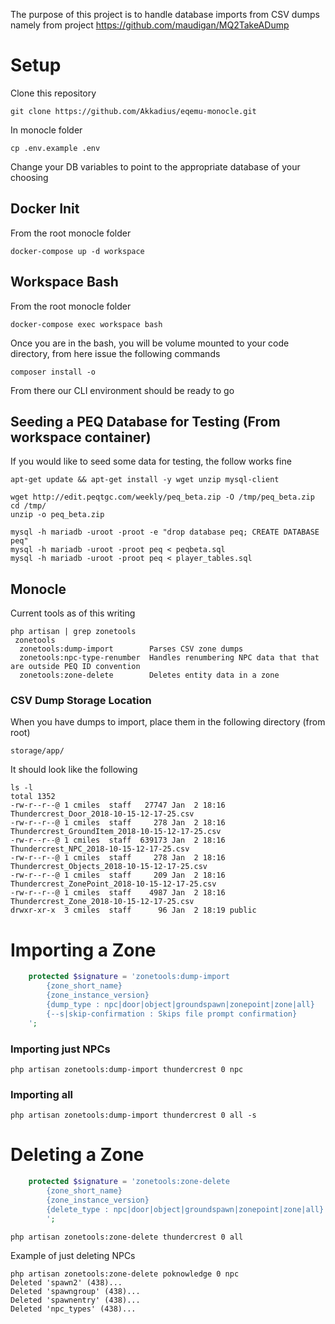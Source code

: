The purpose of this project is to handle database imports from CSV dumps namely from project https://github.com/maudigan/MQ2TakeADump

# Setup

Clone this repository

```
git clone https://github.com/Akkadius/eqemu-monocle.git
```

In monocle folder

`cp .env.example .env`

Change your DB variables to point to the appropriate database of your choosing

## Docker Init

From the root monocle folder

```
docker-compose up -d workspace
```

## Workspace Bash

From the root monocle folder

```
docker-compose exec workspace bash
```

Once you are in the bash, you will be volume mounted to your code directory, from here issue the following commands

```
composer install -o
```

From there our CLI environment should be ready to go

## Seeding a PEQ Database for Testing (From workspace container)

If you would like to seed some data for testing, the follow works fine

```
apt-get update && apt-get install -y wget unzip mysql-client

wget http://edit.peqtgc.com/weekly/peq_beta.zip -O /tmp/peq_beta.zip
cd /tmp/
unzip -o peq_beta.zip

mysql -h mariadb -uroot -proot -e "drop database peq; CREATE DATABASE peq"
mysql -h mariadb -uroot -proot peq < peqbeta.sql
mysql -h mariadb -uroot -proot peq < player_tables.sql
```

## Monocle

Current tools as of this writing

```
php artisan | grep zonetools
 zonetools
  zonetools:dump-import        Parses CSV zone dumps
  zonetools:npc-type-renumber  Handles renumbering NPC data that that are outside PEQ ID convention
  zonetools:zone-delete        Deletes entity data in a zone
```

### CSV Dump Storage Location

When you have dumps to import, place them in the following directory (from root)

```
storage/app/
```

It should look like the following

```
ls -l
total 1352
-rw-r--r--@ 1 cmiles  staff   27747 Jan  2 18:16 Thundercrest_Door_2018-10-15-12-17-25.csv
-rw-r--r--@ 1 cmiles  staff     278 Jan  2 18:16 Thundercrest_GroundItem_2018-10-15-12-17-25.csv
-rw-r--r--@ 1 cmiles  staff  639173 Jan  2 18:16 Thundercrest_NPC_2018-10-15-12-17-25.csv
-rw-r--r--@ 1 cmiles  staff     278 Jan  2 18:16 Thundercrest_Objects_2018-10-15-12-17-25.csv
-rw-r--r--@ 1 cmiles  staff     209 Jan  2 18:16 Thundercrest_ZonePoint_2018-10-15-12-17-25.csv
-rw-r--r--@ 1 cmiles  staff    4987 Jan  2 18:16 Thundercrest_Zone_2018-10-15-12-17-25.csv
drwxr-xr-x  3 cmiles  staff      96 Jan  2 18:19 public
```
# Importing a Zone

```php
    protected $signature = 'zonetools:dump-import
        {zone_short_name}
        {zone_instance_version}
        {dump_type : npc|door|object|groundspawn|zonepoint|zone|all}
        {--s|skip-confirmation : Skips file prompt confirmation}
    ';
```
### Importing just NPCs

```
php artisan zonetools:dump-import thundercrest 0 npc
```

### Importing all 

```
php artisan zonetools:dump-import thundercrest 0 all -s
```

# Deleting a Zone

```php
    protected $signature = 'zonetools:zone-delete 
        {zone_short_name} 
        {zone_instance_version}
        {delete_type : npc|door|object|groundspawn|zonepoint|zone|all}
        ';
```


```
php artisan zonetools:zone-delete thundercrest 0 all
```

Example of just deleting NPCs

```
php artisan zonetools:zone-delete poknowledge 0 npc
Deleted 'spawn2' (438)...
Deleted 'spawngroup' (438)...
Deleted 'spawnentry' (438)...
Deleted 'npc_types' (438)...
```
